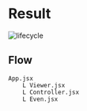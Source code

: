 # Result
![lifecycle](https://github.com/skyler-dev/problemSolving/assets/132126027/8c1abaaa-f672-46ab-88ea-e88ea9501ead)

## Flow
```
App.jsx
    L Viewer.jsx
    L Controller.jsx
    L Even.jsx
```
